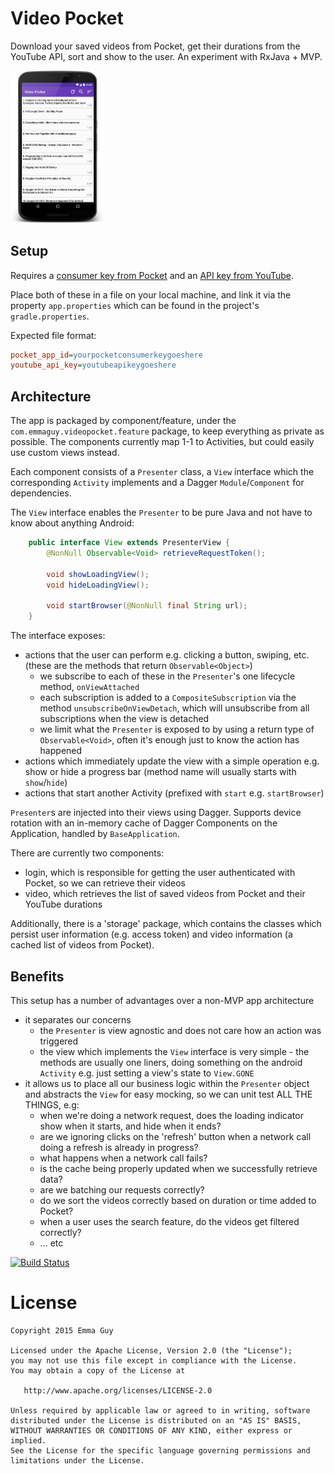 # Video Pocket

Download your saved videos from Pocket, get their durations from the YouTube API, sort and show to the user. An experiment with RxJava + MVP.

<img src="video-pocket-ui.png" width="30%" />

## Setup

Requires a [consumer key from Pocket](https://getpocket.com/developer/apps/new) and an [API key from YouTube](https://developers.google.com/youtube/registering_an_application?hl=en). 

Place both of these in a file on your local machine, and link it via the property `app.properties` which can be found in the project's `gradle.properties`.

Expected file format:
```ini
pocket_app_id=yourpocketconsumerkeygoeshere
youtube_api_key=youtubeapikeygoeshere
```

## Architecture

The app is packaged by component/feature, under the `com.emmaguy.videopocket.feature` package, to keep everything as private as possible. The components currently map 1-1 to Activities, but could easily use custom views instead.

Each component consists of a `Presenter` class, a `View` interface which the corresponding `Activity` implements and a Dagger `Module`/`Component` for dependencies. 

The `View` interface enables the `Presenter` to be pure Java and not have to know about anything Android:
```java
    public interface View extends PresenterView {
        @NonNull Observable<Void> retrieveRequestToken();

        void showLoadingView();
        void hideLoadingView();

        void startBrowser(@NonNull final String url);
    }
```

The interface exposes:
 - actions that the user can perform e.g. clicking a button, swiping, etc. (these are the methods that return `Observable<Object>`) 
    - we subscribe to each of these in the `Presenter`'s one lifecycle method, `onViewAttached`
    - each subscription is added to a `CompositeSubscription` via the method `unsubscribeOnViewDetach`, which will unsubscribe from all subscriptions when the view is detached
    - we limit what the `Presenter` is exposed to by using a return type of `Observable<Void>`, often it's enough just to know the action has happened
- actions which immediately update the view with a simple operation e.g. show or hide a progress bar (method name will usually starts with `show`/`hide`) 
- actions that start another Activity (prefixed with `start` e.g. `startBrowser`)

`Presenter`s are injected into their views using Dagger. Supports device rotation with an in-memory cache of Dagger Components on the Application, handled by `BaseApplication`.

There are currently two components:
 - login, which is responsible for getting the user authenticated with Pocket, so we can retrieve their videos
 - video, which retrieves the list of saved videos from Pocket and their YouTube durations

Additionally, there is a 'storage' package, which contains the classes which persist user information (e.g. access token) and video information (a cached list of videos from Pocket).

## Benefits

This setup has a number of advantages over a non-MVP app architecture
 - it separates our concerns
    - the `Presenter` is view agnostic and does not care how an action was triggered
    - the view which implements the `View` interface is very simple - the methods are usually one liners, doing something on the android `Activity` e.g. just setting a view's state to `View.GONE`
 - it allows us to place all our business logic within the `Presenter` object and abstracts the `View` for easy mocking, so we can unit test ALL THE THINGS, e.g: 
    - when we're doing a network request, does the loading indicator show when it starts, and hide when it ends?
    - are we ignoring clicks on the 'refresh' button when a network call doing a refresh is already in progress?
    - what happens when a network call fails?
    - is the cache being properly updated when we successfully retrieve data?
    - are we batching our requests correctly?
    - do we sort the videos correctly based on duration or time added to Pocket?
    - when a user uses the search feature, do the videos get filtered correctly?
    - ... etc 
 

[![Build Status](https://travis-ci.org/emmaguy/video-pocket.svg)](https://travis-ci.org/emmaguy/video-pocket)

# License

    Copyright 2015 Emma Guy

    Licensed under the Apache License, Version 2.0 (the "License");
    you may not use this file except in compliance with the License.
    You may obtain a copy of the License at

       http://www.apache.org/licenses/LICENSE-2.0

    Unless required by applicable law or agreed to in writing, software
    distributed under the License is distributed on an "AS IS" BASIS,
    WITHOUT WARRANTIES OR CONDITIONS OF ANY KIND, either express or implied.
    See the License for the specific language governing permissions and
    limitations under the License.
